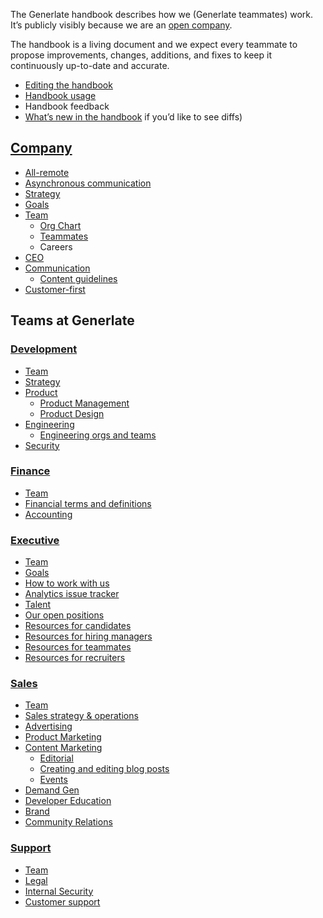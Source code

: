 The Generlate handbook describes how we (Generlate teammates) work. It’s publicly visibly because we are an [open company](company/index.md#open-company).

The handbook is a living document and we expect every teammate to propose improvements, changes, additions, and fixes to keep it continuously up-to-date and accurate.

-   [Editing the handbook](editing/index.md)
-   [Handbook usage](usage.md)
-   Handbook feedback <!-- check if this should have a link or what-->
-   [What’s new in the handbook](https://github.com/Generlate/generlate-handbook/issues) if you’d like to see diffs)
    <!-- check this link works-->
    <!-- figure out what should go in project root and what goes in the company directory-->

## [Company](company/index.md)

<!-- make pages that should have subdirectories be a [name]/index.md directory and the others to be a [name].md. remove directories if not necessary-->

-   [All-remote](company/remote/index.md)
-   [Asynchronous communication](company/asynchronous-communication.md)
-   [Strategy](company/strategy/index.md)
-   [Goals](company/goals/index.md)
-   [Team](company/team/index.md)
    -   [Org Chart](Org_Chart.md)
    -   [Teammates](company/team/index.md)
    -   Careers <!-- figure out if this should have a link or what-->
-   [CEO](ceo/index.md)
-   [Communication](communication/index.md)
    -   [Content guidelines](communication/content_guidelines/index.md)
-   [Customer-first](company/customer-first.md)

## Teams at Generlate

### [Development](Development/index.md)

-   [Team](Development/index.md#Team) <!-- check on this link -->
-   [Strategy](Development/index.md#Strategy)
-   [Product](Development/index.md#Product)
    -   [Product Management](Development/index.md#Product_Management)
    -   [Product Design](Development/index.md#Product_Design)
-   [Engineering](Development/index.md#Engineering)
    -   [Engineering orgs and teams](Development/index.md#Engineering_orgs_and_teams)
-   [Security](Development/index.md#Security)

### [Finance](Finance/index.md)

-   [Team](Finance/index.md#Team) <!-- check on this link -->
-   [Financial terms and definitions](Finance/index.md#Financial_terms_and_definitions)
-   [Accounting](Finance/index.md#Accounting)

### [Executive](Executive/index.md)

-   [Team](Executive/index.md#Team)
-   [Goals](Executive/index.md#Goals)
-   [How to work with us](Executive/index.md#How_to_work_with_us)
-   [Analytics issue tracker](Executive/index.md#Analytics_issue_tracker)
-   [Talent](Executive/index.md#Talent)
-   [Our open positions](Executive/index.md#Our_open_positions)
-   [Resources for candidates](Executive/index.md#Resources_for_candidates)
-   [Resources for hiring managers](Executive/index.md#Resources_for_hiring_managers)
-   [Resources for teammates](Executive/index.md#Resources_for_teammates)
-   [Resources for recruiters](Executive/index.md#Resources_for_recruiters)

### [Sales](Sales/index.md)

-   [Team](Sales/index.md#Team)
-   [Sales strategy & operations](Sales/index.md#Sales_strategy_&_operations)
-   [Advertising](Sales/index.md#Advertising)
-   [Product Marketing](Sales/index.md#Product_Marketing)
-   [Content Marketing](Sales/index.md#Content_Marketing)
    -   [Editorial](Sales/index.md#Editorial)
    -   [Creating and editing blog posts](Sales/index.md#Creating_and_editing_blog_posts)
    -   [Events](Sales/index.md#Events)
-   [Demand Gen](Sales/index.md#Demand_Gen)
-   [Developer Education](Sales/index.md#Developer_Education)
-   [Brand](Sales/index.md#Brand)
-   [Community Relations](Sales/index.md#Community_Relations)

### [Support](Support/index.md)

-   [Team](Support/index.md#Team)
-   [Legal](Support/index.md#Legal)
-   [Internal Security](Support/index.md#Internal_Security)
-   [Customer support](Support/index.md#Customer_support)
    <!-- TODO: swap departments for generlate's departments -->
    <!-- TODO: add icons -->

<!-- TODO: after finishing this template version, download sourcegraph's latest handbook and see which improvements can be made to generlate-handbook -->
